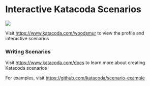 # Interactive Katacoda Scenarios

[![](http://shields.katacoda.com/katacoda/woodsmur/count.svg)](https://www.katacoda.com/woodsmur "Get your profile on Katacoda.com")

Visit https://www.katacoda.com/woodsmur to view the profile and interactive scenarios

### Writing Scenarios
Visit https://www.katacoda.com/docs to learn more about creating Katacoda scenarios

For examples, visit https://github.com/katacoda/scenario-example
